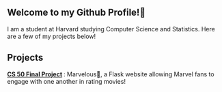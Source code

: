 ## Welcome to my Github Profile!👋

I am a student at Harvard studying Computer Science and Statistics. Here are a few of my projects below!

## Projects
<b>[CS 50 Final Project](https://github.com/jasaimartinez/MARVELous) </b>: Marvelous🦸, a Flask website allowing Marvel fans to engage with one another in rating movies!


<!--
**jasaimartinez/jasaimartinez** is a ✨ _special_ ✨ repository because its `README.md` (this file) appears on your GitHub profile.

Here are some ideas to get you started:

- 🔭 I’m currently working on ...
- 🌱 I’m currently learning ...
- 👯 I’m looking to collaborate on ...
- 🤔 I’m looking for help with ...
- 💬 Ask me about ...
- 📫 How to reach me: ...
- 😄 Pronouns: ...
- ⚡ Fun fact: ...
-->
